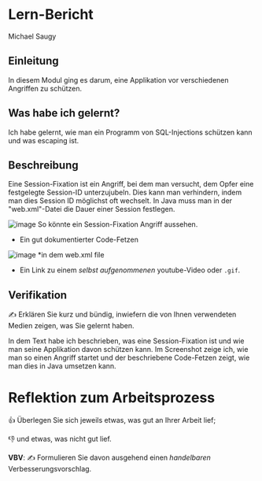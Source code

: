 # Lern-Bericht
Michael Saugy

## Einleitung

In diesem Modul ging es darum, eine Applikation vor verschiedenen Angriffen zu schützen.

## Was habe ich gelernt?

Ich habe gelernt, wie man ein Programm von SQL-Injections schützen kann und was escaping ist.

## Beschreibung

Eine Session-Fixation ist ein Angriff, bei dem man versucht, dem Opfer eine festgelegte Session-ID unterzujubeln. Dies kann man verhindern, indem man dies Session ID möglichst oft wechselt. In Java muss man in der "web.xml"-Datei die Dauer einer Session festlegen.

![image](https://user-images.githubusercontent.com/69577552/207852766-344957bd-2ae8-40ef-a73d-2583539679f0.png)
So könnte ein Session-Fixation Angriff aussehen.

*  Ein gut dokumentierter Code-Fetzen

![image](https://user-images.githubusercontent.com/69577552/207853261-04f5a4ac-6762-4bad-8fd1-3faf57d9bd9c.png)
*in dem web.xml file
* Ein Link zu einem *selbst aufgenommenen* youtube-Video oder `.gif`.

## Verifikation

✍️ Erklären Sie kurz und bündig, inwiefern die von Ihnen verwendeten Medien zeigen, was Sie gelernt haben.

In dem Text habe ich beschrieben, was eine Session-Fixation ist und wie man seine Applikation davon schützen kann. Im Screenshot zeige ich, wie man so einen Angriff startet und der beschriebene Code-Fetzen zeigt, wie man dies in Java umsetzen kann. 

# Reflektion zum Arbeitsprozess

👍 Überlegen Sie sich jeweils etwas, was gut an Ihrer Arbeit lief; 

👎 und etwas, was nicht gut lief.

**VBV**: ✍️ Formulieren Sie davon ausgehend einen *handelbaren* Verbesserungsvorschlag.
